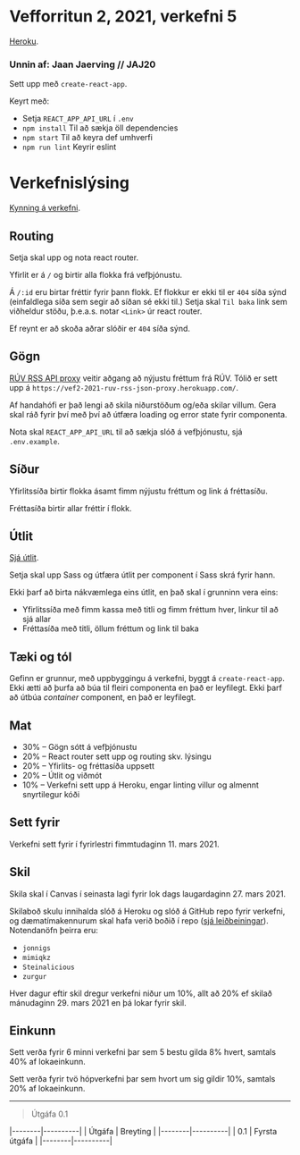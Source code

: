 # Vefforritun 2, 2021, verkefni 5

[Heroku](https://vef2-2021-v5.herokuapp.com/).

### Unnin af: Jaan Jaerving // JAJ20

Sett upp með `create-react-app`.

Keyrt með:
* Setja `REACT_APP_API_URL` í `.env`
* `npm install` Til að sækja öll dependencies
* `npm start` Til að keyra def umhverfi
* `npm run lint` Keyrir eslint

# Verkefnislýsing

[Kynning á verkefni](https://youtu.be/EyRD1dVVDiU).

## Routing

Setja skal upp og nota react router.

Yfirlit er á `/` og birtir alla flokka frá vefþjónustu.

Á `/:id` eru birtar fréttir fyrir þann flokk. Ef flokkur er ekki til er `404` síða sýnd (einfaldlega síða sem segir að síðan sé ekki til.) Setja skal `Til baka` link sem viðheldur stöðu, þ.e.a.s. notar `<Link>` úr react router.

Ef reynt er að skoða aðrar slóðir er `404` síða sýnd.

## Gögn

[RÚV RSS API proxy](https://github.com/vefforritun/vef2-2021-ruv-rss-json-proxy) veitir aðgang að nýjustu fréttum frá RÚV. Tólið er sett upp á `https://vef2-2021-ruv-rss-json-proxy.herokuapp.com/`.

Af handahófi er það lengi að skila niðurstöðum og/eða skilar villum. Gera skal ráð fyrir því með því að útfæra loading og error state fyrir componenta.

Nota skal `REACT_APP_API_URL` til að sækja slóð á vefþjónustu, sjá `.env.example`.

## Síður

Yfirlitssíða birtir flokka ásamt fimm nýjustu fréttum og link á fréttasíðu.

Fréttasíða birtir allar fréttir í flokk.

## Útlit

[Sjá útlit](./utlit).

Setja skal upp Sass og útfæra útlit per component í Sass skrá fyrir hann.

Ekki þarf að birta nákvæmlega eins útlit, en það skal í grunninn vera eins:

* Yfirlitssíða með fimm kassa með titli og fimm fréttum hver, linkur til að sjá allar
* Fréttasíða með titli, öllum fréttum og link til baka

## Tæki og tól

Gefinn er grunnur, með uppbyggingu á verkefni, byggt á `create-react-app`. Ekki ætti að þurfa að búa til fleiri componenta en það er leyfilegt. Ekki þarf að útbúa _container_ component, en það er leyfilegt.

## Mat

* 30% – Gögn sótt á vefþjónustu
* 20% – React router sett upp og routing skv. lýsingu
* 20% – Yfirlits- og fréttasíða uppsett
* 20% – Útlit og viðmót
* 10% – Verkefni sett upp á Heroku, engar linting villur og almennt snyrtilegur kóði

## Sett fyrir

Verkefni sett fyrir í fyrirlestri fimmtudaginn 11. mars 2021.

## Skil

Skila skal í Canvas í seinasta lagi fyrir lok dags laugardaginn 27. mars 2021.

Skilaboð skulu innihalda slóð á Heroku og slóð á GitHub repo fyrir verkefni, og dæmatímakennurum skal hafa verið boðið í repo ([sjá leiðbeiningar](https://docs.github.com/en/free-pro-team@latest/github/setting-up-and-managing-your-github-user-account/inviting-collaborators-to-a-personal-repository)). Notendanöfn þeirra eru:

* `jonnigs`
* `mimiqkz`
* `Steinalicious`
* `zurgur`

Hver dagur eftir skil dregur verkefni niður um 10%, allt að 20% ef skilað mánudaginn 29. mars 2021 en þá lokar fyrir skil.

## Einkunn

Sett verða fyrir 6 minni verkefni þar sem 5 bestu gilda 8% hvert, samtals 40% af lokaeinkunn.

Sett verða fyrir tvö hópverkefni þar sem hvort um sig gildir 10%, samtals 20% af lokaeinkunn.

---

> Útgáfa 0.1

|--------|----------|
| Útgáfa | Breyting |
|--------|----------|
| 0.1    | Fyrsta útgáfa |
|--------|----------|
